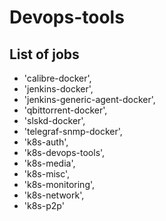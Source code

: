 # Devops-tools

## List of jobs

- 'calibre-docker',
- 'jenkins-docker',
- 'jenkins-generic-agent-docker',
- 'qbittorrent-docker',
- 'slskd-docker',
- 'telegraf-snmp-docker',
- 'k8s-auth',
- 'k8s-devops-tools',
- 'k8s-media',
- 'k8s-misc',
- 'k8s-monitoring',
- 'k8s-network',
- 'k8s-p2p'
